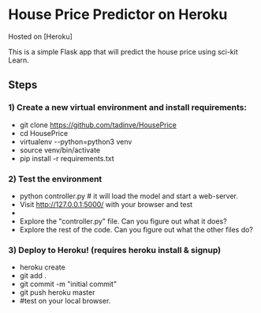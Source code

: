 # House Price Predictor on Heroku

Hosted on [Heroku]

This is a simple Flask app that will predict the house price using sci-kit Learn.

## Steps

### 1) Create a new virtual environment and install requirements:

  - git clone https://github.com/tadinve/HousePrice
  - cd HousePrice
  - virtualenv --python=python3 venv
  - source venv/bin/activate
  - pip install -r requirements.txt

### 2) Test the environment
  - python controller.py # it will load the model and start a web-server.
  - Visit http://127.0.0.1:5000/ with your browser and test
  -
  - Explore the "controller.py" file. Can you figure out what it does?
  - Explore the rest of the code. Can you figure out what the other files do?

### 3) Deploy to Heroku! (requires heroku install & signup)
  - heroku create
  - git add .
  - git commit -m "initial commit"
  - git push heroku master
  - #test on your local browser.
